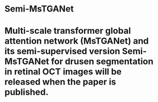 # Semi-MsTGANet
# Multi-scale transformer global attention network (MsTGANet) and its semi-supervised version Semi-MsTGANet for drusen segmentation in retinal OCT images will be released when the paper is published.
